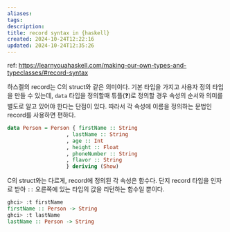 ```yaml
---
aliases: 
tags: 
description: 
title: record syntax in {haskell}
created: 2024-10-24T12:22:16
updated: 2024-10-24T12:35:26
---
```

ref: <https://learnyouahaskell.com/making-our-own-types-and-typeclasses/#record-syntax>

하스켈의 record는 C의 struct와 같은 의미이다. 기본 타입을 가지고 사용자 정의 타입을 만들 수 있는데, `data` 타입을 정의할때 튜플(❓)로 정의할 경우 속성의 순서와 의미를 별도로 알고 있어야 한다는 단점이 있다. 따라서  각 속성에 이름을 정의하는 문법인 record를 사용하면 편하다.

```haskell
data Person = Person { firstName :: String
                   , lastName :: String
                   , age :: Int
                   , height :: Float
                   , phoneNumber :: String
                   , flavor :: String
                   } deriving (Show)
```

C의 struct와는 다르게, record에 정의된 각 속성은 함수다. 단지 record 타입을 인자로 받아 `::` 오른쪽에 있는 타입의 값을 리턴하는 함수일 뿐이다.

```haskell
ghci> :t firstName
firstName :: Person -> String
ghci> :t lastName
lastName :: Person -> String
```
